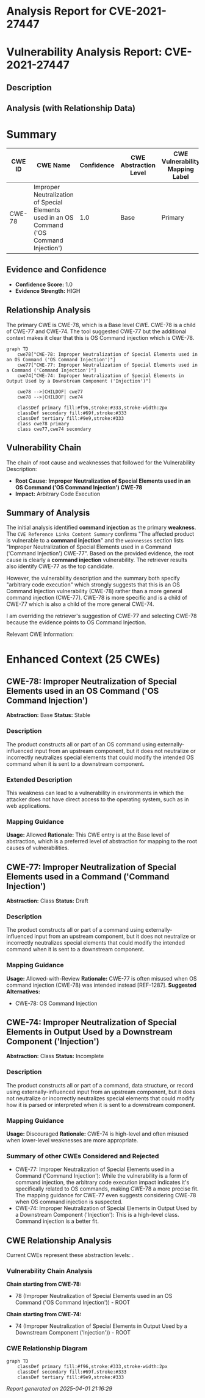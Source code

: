 # Analysis Report for CVE-2021-27447

# Vulnerability Analysis Report: CVE-2021-27447

## Description



## Analysis (with Relationship Data)

# Summary

| CWE ID | CWE Name | Confidence | CWE Abstraction Level | CWE Vulnerability Mapping Label | CWE-Vulnerability Mapping Notes |
|---|---|---|---|---|---|
| CWE-78 | Improper Neutralization of Special Elements used in an OS Command ('OS Command Injection') | 1.0 | Base | Primary | Allowed |

## Evidence and Confidence

*   **Confidence Score:** 1.0
*   **Evidence Strength:** HIGH

## Relationship Analysis

The primary CWE is CWE-78, which is a Base level CWE. CWE-78 is a child of CWE-77 and CWE-74. The tool suggested CWE-77 but the additional context makes it clear that this is OS Command injection which is CWE-78.

```mermaid
graph TD
    cwe78["CWE-78: Improper Neutralization of Special Elements used in an OS Command ('OS Command Injection')"]
    cwe77["CWE-77: Improper Neutralization of Special Elements used in a Command ('Command Injection')"]
    cwe74["CWE-74: Improper Neutralization of Special Elements in Output Used by a Downstream Component ('Injection')"]

    cwe78 -->|CHILDOF| cwe77
    cwe78 -->|CHILDOF| cwe74

    classDef primary fill:#f96,stroke:#333,stroke-width:2px
    classDef secondary fill:#69f,stroke:#333
    classDef tertiary fill:#9e9,stroke:#333
    class cwe78 primary
    class cwe77,cwe74 secondary
```

## Vulnerability Chain

The chain of root cause and weaknesses that followed for the Vulnerability Description:
  - **Root Cause:** **Improper Neutralization of Special Elements used in an OS Command ('OS Command Injection') CWE-78**
  - **Impact:** Arbitrary Code Execution

## Summary of Analysis

The initial analysis identified **command injection** as the primary **weakness**. The `CVE Reference Links Content Summary` confirms "The affected product is vulnerable to a **command injection**" and the `weaknesses` section lists "Improper Neutralization of Special Elements used in a Command ('Command Injection') CWE-77". Based on the provided evidence, the root cause is clearly a **command injection** vulnerability. The retriever results also identify CWE-77 as the top candidate.

However, the vulnerability description and the summary both specify "arbitrary code execution" which strongly suggests that this is an OS Command Injection vulnerability (CWE-78) rather than a more general command injection (CWE-77). CWE-78 is more specific and is a child of CWE-77 which is also a child of the more general CWE-74.

I am overriding the retriever's suggestion of CWE-77 and selecting CWE-78 because the evidence points to OS Command Injection.

Relevant CWE Information:

# Enhanced Context (25 CWEs)

## CWE-78: Improper Neutralization of Special Elements used in an OS Command ('OS Command Injection')
**Abstraction:** Base
**Status:** Stable

### Description
The product constructs all or part of an OS command using externally-influenced input from an upstream component, but it does not neutralize or incorrectly neutralizes special elements that could modify the intended OS command when it is sent to a downstream component.

### Extended Description

This weakness can lead to a vulnerability in environments in which the attacker does not have direct access to the operating system, such as in web applications.

### Mapping Guidance
**Usage:** Allowed
**Rationale:** This CWE entry is at the Base level of abstraction, which is a preferred level of abstraction for mapping to the root causes of vulnerabilities.

## CWE-77: Improper Neutralization of Special Elements used in a Command ('Command Injection')
**Abstraction:** Class
**Status:** Draft

### Description
The product constructs all or part of a command using externally-influenced input from an upstream component, but it does not neutralize or incorrectly neutralizes special elements that could modify the intended command when it is sent to a downstream component.

### Mapping Guidance
**Usage:** Allowed-with-Review
**Rationale:** CWE-77 is often misused when OS command injection (CWE-78) was intended instead [REF-1287].
**Suggested Alternatives:**
- CWE-78: OS Command Injection

## CWE-74: Improper Neutralization of Special Elements in Output Used by a Downstream Component ('Injection')
**Abstraction:** Class
**Status:** Incomplete

### Description
The product constructs all or part of a command, data structure, or record using externally-influenced input from an upstream component, but it does not neutralize or incorrectly neutralizes special elements that could modify how it is parsed or interpreted when it is sent to a downstream component.

### Mapping Guidance
**Usage:** Discouraged
**Rationale:** CWE-74 is high-level and often misused when lower-level weaknesses are more appropriate.

### Summary of other CWEs Considered and Rejected
- CWE-77: Improper Neutralization of Special Elements used in a Command ('Command Injection'): While the vulnerability is a form of command injection, the arbitrary code execution impact indicates it's specifically related to OS commands, making CWE-78 a more precise fit. The mapping guidance for CWE-77 even suggests considering CWE-78 when OS command injection is suspected.
- CWE-74: Improper Neutralization of Special Elements in Output Used by a Downstream Component ('Injection'): This is a high-level class. Command injection is a better fit.


## CWE Relationship Analysis

Current CWEs represent these abstraction levels: .


### Vulnerability Chain Analysis

**Chain starting from CWE-78:**
- 78 (Improper Neutralization of Special Elements used in an OS Command ('OS Command Injection')) - ROOT


**Chain starting from CWE-74:**
- 74 (Improper Neutralization of Special Elements in Output Used by a Downstream Component ('Injection')) - ROOT



### CWE Relationship Diagram

```mermaid
graph TD
    classDef primary fill:#f96,stroke:#333,stroke-width:2px
    classDef secondary fill:#69f,stroke:#333
    classDef tertiary fill:#9e9,stroke:#333
```



*Report generated on 2025-04-01 21:16:29*
